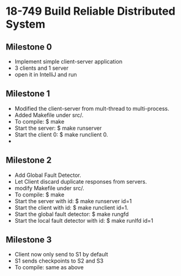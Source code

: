 # 18-749 Build Reliable Distributed System
## Milestone 0
- Implement simple client-server application
- 3 clients and 1 server
- open it in IntelliJ and run

## Milestone 1
- Modified the client-server from mult-thread to multi-process.
- Added Makefile under src/.
- To compile:
    $ make 
- Start the server:
    $ make runserver
- Start the client 0:
    $ make runclient 0.
- 
## Milestone 2
- Add Global Fault Detector.
- Let Client discard duplicate responses from servers.
- modify Makefile under src/.
- To compile:
  $ make
- Start the server with id:
  $ make runserver id=1
- Start the client with id:
  $ make runclient id=1.
- Start the global fault detector:
  $ make rungfd
- Start the local fault detector with id:
  $ make runlfd id=1

## Milestone 3
- Client now only send to S1 by default
- S1 sends checkpoints to S2 and S3
- To compile: same as above